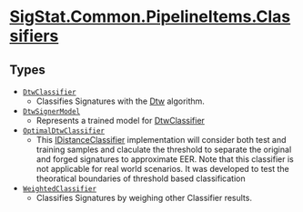 # [SigStat.Common.PipelineItems.Classifiers](./README.md)

## Types

- [`DtwClassifier`](./DtwClassifier.md)
	- Classifies Signatures with the [Dtw](../../../../../SigStat/Common/Algorithms/Dtw.md) algorithm.
- [`DtwSignerModel`](./DtwSignerModel.md)
	- Represents a trained model for [DtwClassifier](../../../../../SigStat/Common/PipelineItems/Classifiers/DtwClassifier.md)
- [`OptimalDtwClassifier`](./OptimalDtwClassifier.md)
	- This [IDistanceClassifier](../../../../../SigStat/Common/Pipeline/IDistanceClassifier.md) implementation will consider both test and  training samples and claculate the threshold to separate the original and forged  signatures to approximate EER. Note that this classifier is not applicable for  real world scenarios. It was developed to test the theoratical boundaries of  threshold based classification
- [`WeightedClassifier`](./WeightedClassifier.md)
	- Classifies Signatures by weighing other Classifier results.


